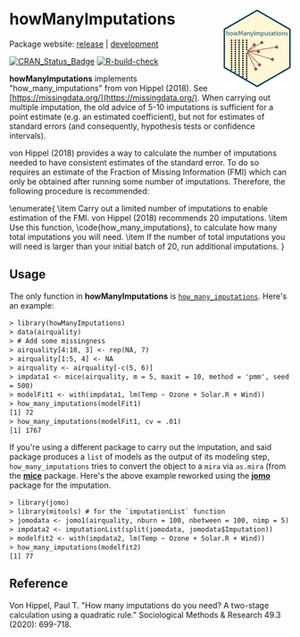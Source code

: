 # **howManyImputations** <a href="http://errickson.net/howManyImputations/"><img src="man/figures/logo.png" align="right" height="139" /></a>

Package website: [release](https://errickson.net/howManyImputations/) | [development](https://errickson.net/howManyImputations/dev/)

<!-- badges: start -->
[![CRAN_Status_Badge](https://www.r-pkg.org/badges/version/howManyImputations)](https://cran.r-project.org/package=howManyImputations)
[![R-build-check](https://github.com/josherrickson/howManyImputations/workflows/R-build-check/badge.svg)](https://github.com/josherrickson/howManyImputations/actions/)
<!-- badges: end -->

**howManyImputations** implements "how_many_imputations" from von Hippel (2018).
See [https://missingdata.org/](https://missingdata.org/). When carrying out
multiple imputation, the old advice of 5-10 imputations is sufficient for a
point estimate (e.g. an estimated coefficient), but not for estimates of
standard errors (and consequently, hypothesis tests or confidence intervals).

von Hippel (2018) provides a way to calculate the number of imputations needed
to have consistent estimates of the standard error. To do so requires an
estimate of the Fraction of Missing Information (FMI) which can only be obtained
after running some number of imputations. Therefore, the following procedure is
recommended:

\enumerate{
  \item Carry out a limited number of imputations to enable estimation of the
  FMI. von Hippel (2018) recommends 20 imputations.
  \item Use this function, \code{how_many_imputations}, to calculate how many
  total imputations you will need.
  \item If the number of total imputations you will need is larger than your
  initial batch of 20, run additional imputations.
}

## Usage

The only function in **howManyImputations** is
[`how_many_imputations`](reference/how_many_imputations.html). Here's an
example:

```
> library(howManyImputations)
> data(airquality)
> # Add some missingness
> airquality[4:10, 3] <- rep(NA, 7)
> airquality[1:5, 4] <- NA
> airquality <- airquality[-c(5, 6)]
> impdata1 <- mice(airquality, m = 5, maxit = 10, method = 'pmm', seed = 500)
> modelFit1 <- with(impdata1, lm(Temp ~ Ozone + Solar.R + Wind))
> how_many_imputations(modelFit1)
[1] 72
> how_many_imputations(modelFit1, cv = .01)
[1] 1767
```

If you're using a different package to carry out the imputation, and said
package produces a `list` of models as the output of its modeling step,
`how_many_imputations` tries to convert the object to a `mira` via `as.mira`
(from the [**mice**](https://cran.r-project.org/package=mice) package. Here's
the above example reworked using the
[**jomo**](https://cran.r-project.org/package=jomo) package for the imputation.


```
> library(jomo)
> library(mitools) # for the `imputationList` function
> jomodata <- jomo1(airquality, nburn = 100, nbetween = 100, nimp = 5)
> impdata2 <- imputationList(split(jomodata, jomodata$Imputation))
> modelfit2 <- with(impdata2, lm(Temp ~ Ozone + Solar.R + Wind))
> how_many_imputations(modelfit2)
[1] 77
```

## Reference

Von Hippel, Paul T. "How many imputations do you need? A two-stage calculation
using a quadratic rule." Sociological Methods & Research 49.3 (2020): 699-718.
